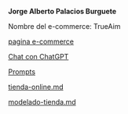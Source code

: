 **Jorge Alberto Palacios Burguete**

Nombre del e-commerce: TrueAim

[pagina e-commerce](https://elyorchi14.github.io/Online-Store_TrueAim/register.html)

[Chat con ChatGPT](https://chatgpt.com/share/6836a97e-e0b8-800f-897d-a065fc20e9c1)

[Prompts](/prompt.md)

[tienda-online.md](/tienda-online.md)

[modelado-tienda.md](/modelado-tienda.md)
